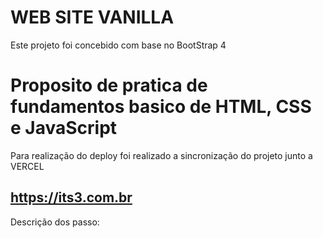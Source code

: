 # WEB SITE VANILLA



Este projeto foi concebido com base no BootStrap 4

# Proposito de pratica de fundamentos basico de HTML, CSS e JavaScript

Para realização do deploy foi realizado a sincronização do projeto junto a VERCEL

## https://its3.com.br ##

Descrição dos passo:

